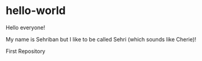 # hello-world

Hello everyone!

My name is Sehriban but I like to be called Sehri (which sounds like Cherie)!

First Repository 

